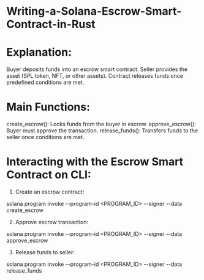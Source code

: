# Writing-a-Solana-Escrow-Smart-Contract-in-Rust

# Explanation:

Buyer deposits funds into an escrow smart contract.
Seller provides the asset (SPL token, NFT, or other assets).
Contract releases funds once predefined conditions are met.

# Main Functions:

create_escrow(): Locks funds from the buyer in escrow.
approve_escrow(): Buyer must approve the transaction.
release_funds(): Transfers funds to the seller once conditions are met.


# Interacting with the Escrow Smart Contract on CLI:

1) Create an escrow contract:

solana program invoke --program-id <PROGRAM_ID> --signer <WALLET> --data create_escrow

2) Approve escrow transaction:

solana program invoke --program-id <PROGRAM_ID> --signer <WALLET> --data approve_escrow

3) Release funds to seller:

solana program invoke --program-id <PROGRAM_ID> --signer <WALLET> --data release_funds






